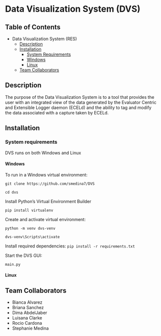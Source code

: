 # Data Visualization System (DVS)

## Table of Contents

* Data Visualization System (RES)
  * [Description](https://github.com/smedina7/DVS#description)
  * [Installation](https://github.com/smedina7/DVS#installation)
    * [System Requirements](https://github.com/smedina7/DVS#system-requirements)
    * [Windows](https://github.com/smedina7/DVS#windows)
    * [Linux](https://github.com/smedina7/DVS#Linux)
  * [Team Collaborators](https://github.com/smedina7/DVS#team-collaborators)
    
## Description
The purpose of the Data Visualization System is to a tool that provides the user with an integrated view of the data generated by the Evaluator Centric and Extensible Logger daemon (ECELd) and the ability to tag and modify the data associated with a capture taken by ECELd.  

## Installation

### System requirements
DVS runs on both Windows and Linux

#### Windows
To run in a Windows virtual environment:

`git clone https://github.com/smedina7/DVS`

`cd dvs`

Install Python’s Virtual Environment Builder 

`pip install virtualenv`

Create and activate virtual environment:

`python -m venv dvs-venv`

`dvs-venv\Scripts\activate`

Install required dependencies:
`pip install -r requirements.txt`

Start the DVS GUI:

`main.py`


#### Linux

## Team Collaborators
  * Bianca Alvarez
  * Briana Sanchez
  * Dima AbdelJaber
  * Luisana Clarke
  * Rocio Cardona
  * Stephanie Medina

